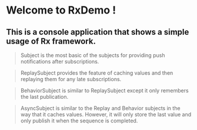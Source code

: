 # Welcome to RxDemo !

## This is a console application that shows a simple usage of Rx framework.

> Subject<T> is the most basic of the subjects for providing push notifications after subscriptions.
  
> ReplaySubject<T> provides the feature of caching values and then replaying them for any late subscriptions.
  
> BehaviorSubject<T> is similar to ReplaySubject<T> except it only remembers the last publication.
  
> AsyncSubject<T> is similar to the Replay and Behavior subjects in the way that it caches values. However, it will only store the last value and only publish it when the sequence is completed.
